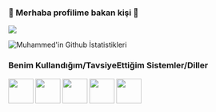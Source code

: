 ### 👋 Merhaba profilime bakan kişi 👋
![](https://komarev.com/ghpvc/?username=MuhammedTaha02)

![Muhammed'in Github İstatistikleri](https://github-readme-stats.vercel.app/api?username=MuhammedTaha02&show_icons=true&theme=dark)

### Benim Kullandığım/TavsiyeEttiğim Sistemler/Diller

<code><a href="https://getfedora.org" target="_blank"><img height="50" src="https://www.vectorlogo.zone/logos/getfedora/getfedora-ar21.svg"></a></code>
<code><a href="https://wiki.gentoo.org/wiki/Handbook:AMD64/Full/Installation" target="_blank"><img height="50" src="https://assets.gentoo.org/tyrian/v1/site-logo.svg"></a></code>
<code><a href="https://archlinux.org" target="_blank"><img height="50" src="https://archlinux.org/static/archnavbar/archlogo.a2d0ef2df27d.png"></a></code>
<code><a href="https://www.python.org/" target="_blank"><img height="50" src="https://www.vectorlogo.zone/logos/python/python-ar21.svg"></a></code>
<code><a href="https://www.gnu.org/software/bash/" target="_blank"><img height="50" src="https://www.vectorlogo.zone/logos/gnu_bash/gnu_bash-ar21.svg"></a></code> 
